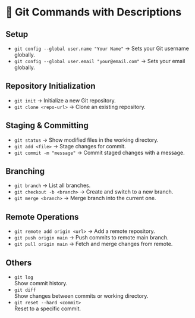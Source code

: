 # 📘 Git Commands with Descriptions

## Setup
- `git config --global user.name "Your Name"` -> Sets your Git username globally.
- `git config --global user.email "your@email.com"` -> Sets your email globally.

## Repository Initialization
- `git init`  ->  Initialize a new Git repository.
- `git clone <repo-url>`  ->  Clone an existing repository.

## Staging & Committing
- `git status`  -> Show modified files in the working directory.
- `git add <file>`  -> Stage changes for commit.
- `git commit -m "message"`  -> Commit staged changes with a message.

## Branching
- `git branch`  -> List all branches.
- `git checkout -b <branch>` ->  Create and switch to a new branch.
- `git merge <branch>`  ->  Merge branch into the current one.

## Remote Operations
- `git remote add origin <url>` ->  Add a remote repository.
- `git push origin main`  -> Push commits to remote main branch.
- `git pull origin main` -> Fetch and merge changes from remote.

## Others
- `git log`  
  Show commit history.
- `git diff`  
  Show changes between commits or working directory.
- `git reset --hard <commit>`  
  Reset to a specific commit.
